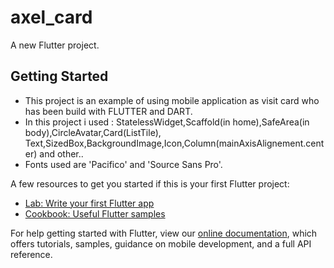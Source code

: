 # axel_card

A new Flutter project.

## Getting Started
-  This project is an example of using mobile application as visit card who has been build with FLUTTER and DART.
-  In this project i used : StatelessWidget,Scaffold(in home),SafeArea(in body),CircleAvatar,Card(ListTile), Text,SizedBox,BackgroundImage,Icon,Column(mainAxisAlignement.center) and other..
-  Fonts used are 'Pacifico' and 'Source Sans Pro'.
 


A few resources to get you started if this is your first Flutter project:

- [Lab: Write your first Flutter app](https://flutter.dev/docs/get-started/codelab)
- [Cookbook: Useful Flutter samples](https://flutter.dev/docs/cookbook)

For help getting started with Flutter, view our
[online documentation](https://flutter.dev/docs), which offers tutorials,
samples, guidance on mobile development, and a full API reference.
